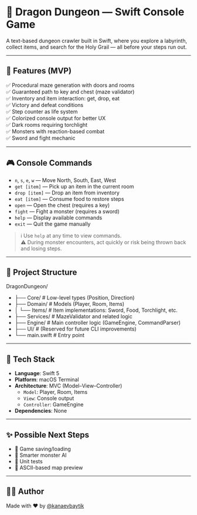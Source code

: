 # 🐉 Dragon Dungeon — Swift Console Game

A text-based dungeon crawler built in Swift, where you explore a labyrinth, collect items, and search for the Holy Grail — all before your steps run out.

---

## 🚀 Features (MVP)

✅ Procedural maze generation with doors and rooms  
✅ Guaranteed path to key and chest (maze validator)  
✅ Inventory and item interaction: get, drop, eat  
✅ Victory and defeat conditions  
✅ Step counter as life system  
✅ Colorized console output for better UX  
✅ Dark rooms requiring torchlight  
✅ Monsters with reaction-based combat  
✅ Sword and fight mechanic  

---

## 🎮 Console Commands

- `n`, `s`, `e`, `w` — Move North, South, East, West  
- `get [item]` — Pick up an item in the current room  
- `drop [item]` — Drop an item from inventory  
- `eat [item]` — Consume food to restore steps  
- `open` — Open the chest (requires a key)  
- `fight` — Fight a monster (requires a sword)  
- `help` — Display available commands  
- `exit` — Quit the game manually  

> ℹ️ Use `help` at any time to view commands.  
> ⚠️ During monster encounters, act quickly or risk being thrown back and losing steps.

---

## 📂 Project Structure

DragonDungeon/
- ├── Core/ # Low-level types (Position, Direction)
- ├── Domain/ # Models (Player, Room, Items)
- │ └── Items/ # Item implementations: Sword, Food, Torchlight, etc.
- ├── Services/ # MazeValidator and related logic
- ├── Engine/ # Main controller logic (GameEngine, CommandParser)
- ├── UI/ # (Reserved for future CLI improvements)
- └── main.swift # Entry point



---

## 🔧 Tech Stack

- **Language**: Swift 5  
- **Platform**: macOS Terminal  
- **Architecture**: MVC (Model–View–Controller)  
  - `Model`: Player, Room, Items  
  - `View`: Console output  
  - `Controller`: GameEngine  
- **Dependencies**: None

---

## ✨ Possible Next Steps

- 💾 Game saving/loading  
- 🧠 Smarter monster AI  
- 🧪 Unit tests  
- 🎨 ASCII-based map preview

---

## 👨‍💻 Author

Made with ❤️ by [@kanaevbaytik](https://github.com/kanaevbaytik)
